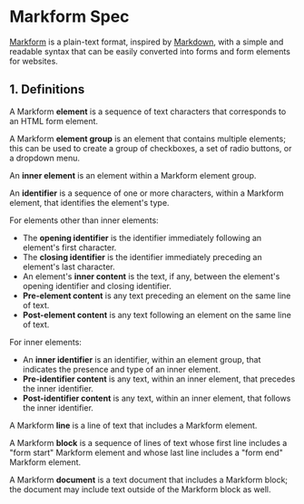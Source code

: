# Markform Spec

[Markform][1] is a plain-text format, inspired by [Markdown][2], with a simple and readable syntax that can be easily converted into forms and form elements for websites.

[1]: https://github.com/jeremykohn/markform
[2]: https://daringfireball.net/projects/markdown/


## 1. Definitions

A Markform **element** is a sequence of text characters that corresponds to an HTML form element.

A Markform **element group** is an element that contains multiple elements; this can be used to create a group of checkboxes, a set of radio buttons, or a dropdown menu.

An **inner element** is an element within a Markform element group.

An **identifier** is a sequence of one or more characters, within a Markform element, that identifies the element's type.

For elements other than inner elements:
- The **opening identifier** is the identifier immediately following an element's first character.
- The **closing identifier** is the identifier immediately preceding an element's last character.
- An element's **inner content** is the text, if any, between the element's opening identifier and closing identifier.
- **Pre-element content** is any text preceding an element on the same line of text.
- **Post-element content** is any text following an element on the same line of text.

For inner elements:
- An **inner identifier** is an identifier, within an element group, that indicates the presence and type of an inner element.
- **Pre-identifier content** is any text, within an inner element, that precedes the inner identifier.
- **Post-identifier content** is any text, within an inner element, that follows the inner identifier.

A Markform **line** is a line of text that includes a Markform element.

A Markform **block** is a sequence of lines of text whose first line includes a "form start" Markform element and whose last line includes a "form end" Markform element.

A Markform **document** is a text document that includes a Markform block; the document may include text outside of the Markform block as well.
